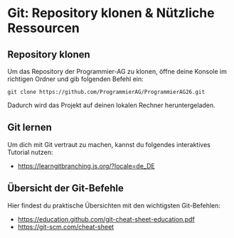 # Git: Repository klonen & Nützliche Ressourcen

## Repository klonen

Um das Repository der Programmier-AG zu klonen, öffne deine Konsole im richtigen Ordner und gib folgenden Befehl ein:

```git clone https://github.com/ProgrammierAG/ProgrammierAG26.git```

Dadurch wird das Projekt auf deinen lokalen Rechner heruntergeladen.

## Git lernen

Um dich mit Git vertraut zu machen, kannst du folgendes interaktives Tutorial nutzen:
- https://learngitbranching.js.org/?locale=de_DE

## Übersicht der Git-Befehle

Hier findest du praktische Übersichten mit den wichtigsten Git-Befehlen:

- https://education.github.com/git-cheat-sheet-education.pdf
- https://git-scm.com/cheat-sheet
